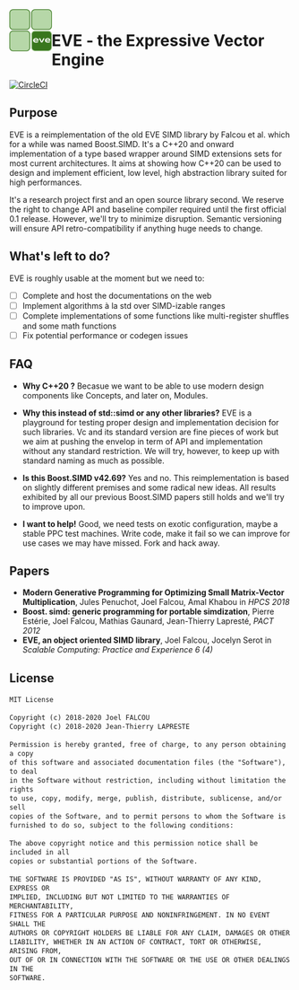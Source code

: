 <img src="https://github.com/jfalcou/eve/raw/develop/docs/logo.png" alt="" data-canonical-src="https://github.com/jfalcou/eve/raw/develop/docs/logo.png" align="left"  width="15%" height="15%" />

# EVE - the Expressive Vector Engine

[![CircleCI](https://circleci.com/gh/jfalcou/eve/tree/develop.svg?style=svg&circle-token=341ef01f38a05865882565127a64f692f650fc7b)](https://circleci.com/gh/jfalcou/eve/tree/develop)

## Purpose

EVE is a reimplementation of the old EVE SIMD library by Falcou et al. which for a while was
named Boost.SIMD. It's a C++20 and onward implementation of a type based wrapper around
SIMD extensions sets for most current architectures. It aims at showing how C++20 can be used
to design and implement efficient, low level, high abstraction library suited for high performances.

It's a research project first and an open source library second. We reserve the right to
change API and baseline compiler required until the first official 0.1 release. However, we'll try
to minimize disruption. Semantic versioning will ensure API retro-compatibility if anything huge
needs to change.

## What's left to do?

EVE is roughly usable at the moment but we need to:

- [ ] Complete and host the documentations on the web
- [ ]  Implement algorithms à la std over SIMD-izable ranges
- [ ]  Complete implementations of some functions like multi-register shuffles and some math functions
- [ ] Fix potential performance or codegen issues

## FAQ

 - **Why C++20 ?** Becasue we want to be able to use modern design components like Concepts, and later on, Modules.
 
 - **Why this instead of std::simd or any other libraries?** EVE is a playground for testing proper
 design and implementation decision for such libraries. Vc and its standard version are fine pieces
 of work but we aim at pushing the envelop in term of API and implementation without any standard
 restriction. We will try, however, to keep up with standard naming as much as possible.

 - **Is this Boost.SIMD v42.69?** Yes and no. This reimplementation is based on slightly different
 premises and some radical new ideas. All results exhibited by all our previous Boost.SIMD papers
 still holds and we'll try to improve upon.

 - **I want to help!** Good, we need tests on exotic configuration, maybe a stable PPC test machines.
 Write code, make it fail so we can improve for use cases we may have missed. Fork and hack away.

 ## Papers

 - **Modern Generative Programming for Optimizing Small Matrix-Vector Multiplication**, Jules Penuchot, Joel Falcou, Amal Khabou in *HPCS 2018*
 - **Boost. simd: generic programming for portable simdization**, Pierre Estérie, Joel Falcou, Mathias Gaunard, Jean-Thierry Lapresté, *PACT 2012*
 - **EVE, an object oriented SIMD library**, Joel Falcou, Jocelyn Serot in *Scalable Computing: Practice and Experience 6 (4)*

 ## License

  ```
  MIT License

Copyright (c) 2018-2020 Joel FALCOU
Copyright (c) 2018-2020 Jean-Thierry LAPRESTE

Permission is hereby granted, free of charge, to any person obtaining a copy
of this software and associated documentation files (the "Software"), to deal
in the Software without restriction, including without limitation the rights
to use, copy, modify, merge, publish, distribute, sublicense, and/or sell
copies of the Software, and to permit persons to whom the Software is
furnished to do so, subject to the following conditions:

The above copyright notice and this permission notice shall be included in all
copies or substantial portions of the Software.

THE SOFTWARE IS PROVIDED "AS IS", WITHOUT WARRANTY OF ANY KIND, EXPRESS OR
IMPLIED, INCLUDING BUT NOT LIMITED TO THE WARRANTIES OF MERCHANTABILITY,
FITNESS FOR A PARTICULAR PURPOSE AND NONINFRINGEMENT. IN NO EVENT SHALL THE
AUTHORS OR COPYRIGHT HOLDERS BE LIABLE FOR ANY CLAIM, DAMAGES OR OTHER
LIABILITY, WHETHER IN AN ACTION OF CONTRACT, TORT OR OTHERWISE, ARISING FROM,
OUT OF OR IN CONNECTION WITH THE SOFTWARE OR THE USE OR OTHER DEALINGS IN THE
SOFTWARE.
```
